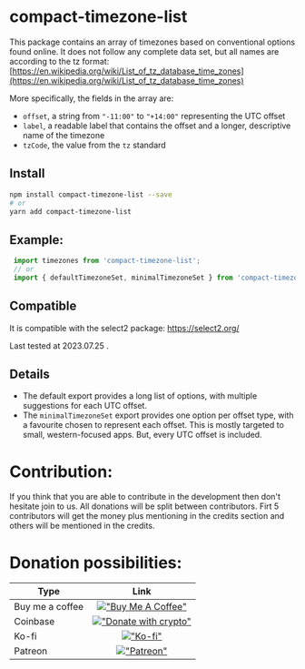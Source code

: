 # compact-timezone-list
This package contains an array of timezones based on conventional options found online. It does not follow any complete data set, but all names are according to the tz format: [https://en.wikipedia.org/wiki/List_of_tz_database_time_zones](https://en.wikipedia.org/wiki/List_of_tz_database_time_zones)

More specifically, the fields in the array are:
- `offset`, a string from `"-11:00"` to `"+14:00"` representing the UTC offset
- `label`, a readable label that contains the offset and a longer, descriptive name of the timezone
- `tzCode`, the value from the `tz` standard

## Install

```bash
npm install compact-timezone-list --save
# or
yarn add compact-timezone-list
```

## Example:
```javascript
 import timezones from 'compact-timezone-list';
 // or
 import { defaultTimezoneSet, minimalTimezoneSet } from 'compact-timezone-list';
```

## Compatible
It is compatible with the select2 package: https://select2.org/

Last tested at 2023.07.25 .

## Details

- The default export provides a long list of options, with multiple suggestions for each UTC offset.
- The `minimalTimezoneSet` export provides one option per offset type, with a favourite chosen to represent each offset. This is mostly targeted to small, western-focused apps. But, every UTC offset is included.

Contribution:
======
If you think that you are able to contribute in the development then don't hesitate join to us. All donations will be split between contributors. Firt 5 contributors will get the money plus mentioning in the credits section and others will be mentioned in the credits.

Donation possibilities:
======

| Type            |                                                                                                                  Link                                                                                                                   |
|-----------------|:---------------------------------------------------------------------------------------------------------------------------------------------------------------------------------------------------------------------------------------:|
| Buy me a coffee | [!["Buy Me A Coffee"](https://www.buymeacoffee.com/assets/img/custom_images/orange_img.png)](https://www.buymeacoffee.com/kynarnetwork)                                                 |
| Coinbase        | [!["Donate with crypto"](https://nfg-sofun.s3.amazonaws.com/uploads/redactor_rails/picture/data/73379/Donate_Crypto_Button.png)](https://commerce.coinbase.com/checkout/d07a3a58-435a-4827-adeb-8f0214d460d3)              |
| Ko-fi           | [!["Ko-fi"](https://storage.ko-fi.com/cdn/kofi2.png)](https://ko-fi.com/kynarnetwork) |
| Patreon           | [!["Patreon"](https://camo.githubusercontent.com/2b7105015397da52617ce6775a339b0b99d689d6f644c2ce911c5d472362bcbd/68747470733a2f2f63352e70617472656f6e2e636f6d2f65787465726e616c2f6c6f676f2f6265636f6d655f615f706174726f6e5f627574746f6e2e706e67)]([https://ko-fi.com/kynarnetwork](https://www.patreon.com/KynarNetwork)) |
